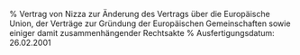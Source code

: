% Vertrag von Nizza zur Änderung des Vertrags über die Europäische Union, der Verträge zur Gründung der Europäischen Gemeinschaften sowie einiger damit zusammenhängender Rechtsakte
% Ausfertigungsdatum: 26.02.2001
 